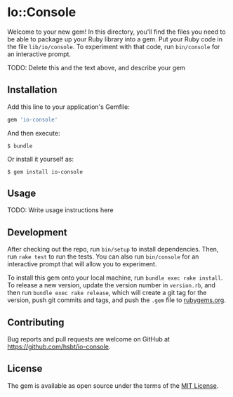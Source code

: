 # Io::Console

Welcome to your new gem! In this directory, you'll find the files you need to be able to package up your Ruby library into a gem. Put your Ruby code in the file `lib/io/console`. To experiment with that code, run `bin/console` for an interactive prompt.

TODO: Delete this and the text above, and describe your gem

## Installation

Add this line to your application's Gemfile:

```ruby
gem 'io-console'
```

And then execute:

    $ bundle

Or install it yourself as:

    $ gem install io-console

## Usage

TODO: Write usage instructions here

## Development

After checking out the repo, run `bin/setup` to install dependencies. Then, run `rake test` to run the tests. You can also run `bin/console` for an interactive prompt that will allow you to experiment.

To install this gem onto your local machine, run `bundle exec rake install`. To release a new version, update the version number in `version.rb`, and then run `bundle exec rake release`, which will create a git tag for the version, push git commits and tags, and push the `.gem` file to [rubygems.org](https://rubygems.org).

## Contributing

Bug reports and pull requests are welcome on GitHub at https://github.com/hsbt/io-console.

## License

The gem is available as open source under the terms of the [MIT License](http://opensource.org/licenses/MIT).
